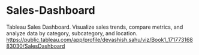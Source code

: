 # Sales-Dashboard
 Tableau Sales Dashboard. Visualize sales trends, compare metrics, and analyze data by category, subcategory, and location.
https://public.tableau.com/app/profile/devashish.sahu/viz/Book1_17177316883030/SalesDashboard
